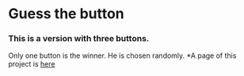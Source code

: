 # Guess the button
### This is a version with three buttons.
Only one button is the winner. He is chosen randomly.
*A page of this project is [here](https://malancaionut.github.io/Guess-the-button-3-Buttons/index.html)
